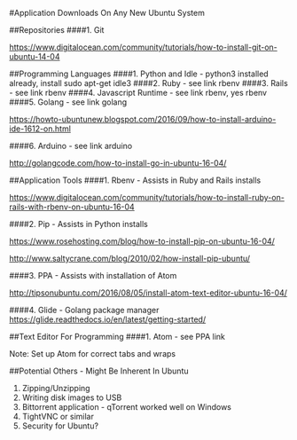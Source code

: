 #Application Downloads On Any New Ubuntu System

##Repositories
####1. Git

https://www.digitalocean.com/community/tutorials/how-to-install-git-on-ubuntu-14-04

##Programming Languages
####1. Python and Idle - python3 installed already, install sudo apt-get idle3
####2. Ruby - see link rbenv
####3. Rails - see link rbenv
####4. Javascript Runtime - see link rbenv, yes rbenv
####5. Golang - see link golang

https://howto-ubuntunew.blogspot.com/2016/09/how-to-install-arduino-ide-1612-on.html

####6. Arduino - see link arduino

http://golangcode.com/how-to-install-go-in-ubuntu-16-04/

##Application Tools
####1. Rbenv - Assists in Ruby and Rails installs

https://www.digitalocean.com/community/tutorials/how-to-install-ruby-on-rails-with-rbenv-on-ubuntu-16-04

####2. Pip - Assists in Python installs

https://www.rosehosting.com/blog/how-to-install-pip-on-ubuntu-16-04/

http://www.saltycrane.com/blog/2010/02/how-install-pip-ubuntu/

####3. PPA - Assists with installation of Atom

http://tipsonubuntu.com/2016/08/05/install-atom-text-editor-ubuntu-16-04/

####4. Glide - Golang package manager
https://glide.readthedocs.io/en/latest/getting-started/

##Text Editor For Programming
####1. Atom - see PPA link

Note: Set up Atom for correct tabs and wraps

##Potential Others - Might Be Inherent In Ubuntu
1. Zipping/Unzipping
2. Writing disk images to USB
3. Bittorrent application - qTorrent worked well on Windows
4. TightVNC or similar
5. Security for Ubuntu?

